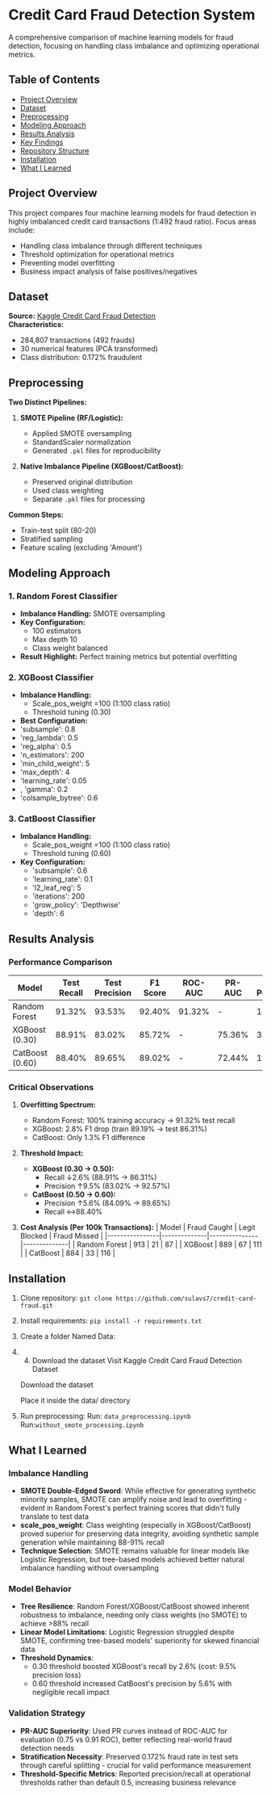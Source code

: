 # Credit Card Fraud Detection System


A comprehensive comparison of machine learning models for fraud detection, focusing on handling class imbalance and optimizing operational metrics.

## Table of Contents
- [Project Overview](#project-overview)
- [Dataset](#dataset)
- [Preprocessing](#preprocessing)
- [Modeling Approach](#modeling-approach)
- [Results Analysis](#results-analysis)
- [Key Findings](#key-findings)
- [Repository Structure](#repository-structure)
- [Installation](#installation)
- [What I Learned](#what-i-learned)

## Project Overview
This project compares four machine learning models for fraud detection in highly imbalanced credit card transactions (1:492 fraud ratio). Focus areas include:
- Handling class imbalance through different techniques
- Threshold optimization for operational metrics
- Preventing model overfitting
- Business impact analysis of false positives/negatives

## Dataset
**Source:** [Kaggle Credit Card Fraud Detection](https://www.kaggle.com/mlg-ulb/creditcardfraud)  
**Characteristics:**
- 284,807 transactions (492 frauds)
- 30 numerical features (PCA transformed)
- Class distribution: 0.172% fraudulent

## Preprocessing
**Two Distinct Pipelines:**  
1. **SMOTE Pipeline (RF/Logistic):**
   - Applied SMOTE oversampling
   - StandardScaler normalization
   - Generated `.pkl` files for reproducibility

2. **Native Imbalance Pipeline (XGBoost/CatBoost):**
   - Preserved original distribution
   - Used class weighting
   - Separate `.pkl` files for processing

**Common Steps:**
- Train-test split (80-20)
- Stratified sampling
- Feature scaling (excluding 'Amount')

## Modeling Approach

### 1. Random Forest Classifier
- **Imbalance Handling:** SMOTE oversampling
- **Key Configuration:**
  - 100 estimators
  - Max depth 10
  - Class weight balanced
- **Result Highlight:** Perfect training metrics but potential overfitting

### 2. XGBoost Classifier
- **Imbalance Handling:**
  - Scale_pos_weight =100 (1:100 class ratio)
  - Threshold tuning (0.30)
- **Best Configuration:**
- 'subsample': 0.8
-  'reg_lambda': 0.5
-  'reg_alpha': 0.5
-  'n_estimators': 200
-  'min_child_weight': 5
-  'max_depth': 4
-  'learning_rate': 0.05
-  , 'gamma': 0.2
-  'colsample_bytree': 0.6

### 3. CatBoost Classifier
- **Imbalance Handling:**
  - Scale_pos_weight =100 (1:100 class ratio)
  - Threshold tuning (0.60)
- **Key Configuration:**
  - 'subsample': 0.6
  -  'learning_rate': 0.1
  -  'l2_leaf_reg': 5
  -  'iterations': 200
  -  'grow_policy': 'Depthwise'
  -  'depth': 6

## Results Analysis

### Performance Comparison
| Model          | Test Recall | Test Precision | F1 Score | ROC-AUC | PR-AUC | False Positives | False Negatives |
|----------------|-------------|----------------|----------|---------|--------|-----------------|-----------------|
| Random Forest  | 91.32%      | 93.53%         | 92.40%   | 91.32%  | -      | 12              | 17              |
| XGBoost (0.30) | 88.91%      | 83.02%         | 85.72%   | -       | 75.36% | 38              | 21              |
| CatBoost (0.60)| 88.40%      | 89.65%         | 89.02%   | -       | 72.44% | 19              | 22              |

### Critical Observations
1. **Overfitting Spectrum:**
   - Random Forest: 100% training accuracy → 91.32% test recall
   - XGBoost: 2.8% F1 drop (train 89.19% → test 86.31%)
   - CatBoost: Only 1.3% F1 difference

2. **Threshold Impact:**
   - **XGBoost (0.30 → 0.50):**
     - Recall ↓2.6% (88.91% → 86.31%)
     - Precision ↑9.5% (83.02% → 92.57%)
   - **CatBoost (0.50 → 0.60):**
     - Precision ↑5.6% (84.09% → 89.65%)
     - Recall ↔88.40%

3. **Cost Analysis (Per 100k Transactions):**
   | Model          | Fraud Caught | Legit Blocked | Fraud Missed |
   |----------------|--------------|---------------|--------------|
   | Random Forest  | 913          | 21            | 87           |
   | XGBoost        | 889          | 67            | 111          |
   | CatBoost       | 884          | 33            | 116          |


## Installation
1. Clone repository:
   `git clone https://github.com/sulavs7/credit-card-fraud.git`
3. Install requirements:
   `pip install -r requirements.txt`
5. Create a folder Named Data:
6. 4. Download the dataset
   Visit Kaggle Credit Card Fraud Detection Dataset

   Download the dataset 

   Place it inside the data/ directory
7. Run preprocessing:
    Run: `data_preprocessing.ipynb`
    Run:`without_smote_processing.ipynb`

## What I Learned

### Imbalance Handling
- **SMOTE Double-Edged Sword**: While effective for generating synthetic minority samples, SMOTE can amplify noise and lead to overfitting - evident in Random Forest's perfect training scores that didn't fully translate to test data
- **scale_pos_weight**: Class weighting (especially in XGBoost/CatBoost) proved superior for preserving data integrity, avoiding synthetic sample generation while maintaining 88-91% recall
- **Technique Selection**: SMOTE remains valuable for linear models like Logistic Regression, but tree-based models achieved better natural imbalance handling without oversampling

### Model Behavior
- **Tree Resilience**: Random Forest/XGBoost/CatBoost showed inherent robustness to imbalance, needing only class weights (no SMOTE) to achieve >88% recall
- **Linear Model Limitations**: Logistic Regression struggled despite SMOTE, confirming tree-based models' superiority for skewed financial data
- **Threshold Dynamics**: 
  - 0.30 threshold boosted XGBoost's recall by 2.6% (cost: 9.5% precision loss)
  - 0.60 threshold increased CatBoost's precision by 5.6% with negligible recall impact


### Validation Strategy
- **PR-AUC Superiority**: Used PR curves instead of ROC-AUC for evaluation (0.75 vs 0.91 ROC), better reflecting real-world fraud detection needs
- **Stratification Necessity**: Preserved 0.172% fraud rate in test sets through careful splitting - crucial for valid performance measurement
- **Threshold-Specific Metrics**: Reported precision/recall at operational thresholds rather than default 0.5, increasing business relevance



